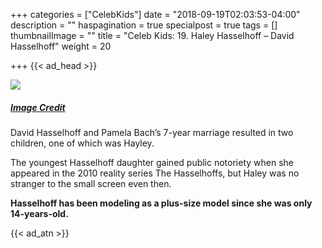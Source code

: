 +++
categories = ["CelebKids"]
date = "2018-09-19T02:03:53-04:00"
description = ""
haspagination = true
specialpost = true
tags = []
thumbnailImage = ""
title = "Celeb Kids: 19. Haley Hasselhoff – David Hasselhoff"
weight = 20

+++
{{< ad_head >}}

![](/uploads/22.jpg)

##### [_Image Credit_](http://americanupbeat.com/kids-of-famous-parents-where-are-they-now/25/)

David Hasselhoff and Pamela Bach’s 7-year marriage resulted in two children, one of which was Hayley.

The youngest Hasselhoff daughter gained public notoriety when she appeared in the 2010 reality series The Hasselhoffs, but Haley was no stranger to the small screen even then.

**Hasselhoff has been modeling as a plus-size model since she was only 14-years-old.**

{{< ad_atn >}}